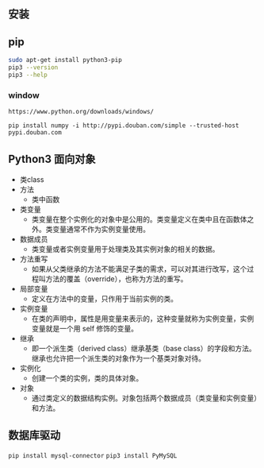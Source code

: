 ## 安装

## pip
```bash
sudo apt-get install python3-pip
pip3 --version
pip3 --help
```

### window
```
https://www.python.org/downloads/windows/

pip install numpy -i http://pypi.douban.com/simple --trusted-host pypi.douban.com
```

## Python3 面向对象
* 类class
* 方法
    - 类中函数
* 类变量
    * 类变量在整个实例化的对象中是公用的。类变量定义在类中且在函数体之外。类变量通常不作为实例变量使用。
* 数据成员
    * 类变量或者实例变量用于处理类及其实例对象的相关的数据。
* 方法重写
    - 如果从父类继承的方法不能满足子类的需求，可以对其进行改写，这个过程叫方法的覆盖（override），也称为方法的重写。
* 局部变量
    - 定义在方法中的变量，只作用于当前实例的类。
* 实例变量
    - 在类的声明中，属性是用变量来表示的，这种变量就称为实例变量，实例变量就是一个用 self 修饰的变量。
* 继承
    - 即一个派生类（derived class）继承基类（base class）的字段和方法。继承也允许把一个派生类的对象作为一个基类对象对待。
* 实例化
    - 创建一个类的实例，类的具体对象。
* 对象
    - 通过类定义的数据结构实例。对象包括两个数据成员（类变量和实例变量）和方法。
    
## 数据库驱动
`pip install mysql-connector`
`pip3 install PyMySQL`